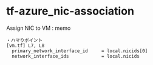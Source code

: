 # tf-azure_nic-association
 Assign NIC to VM : memo


```
・ハマりポイント
[vm.tf] L7, L8
  primary_network_interface_id     = local.nicids[0]
  network_interface_ids            = local.nicids





```
